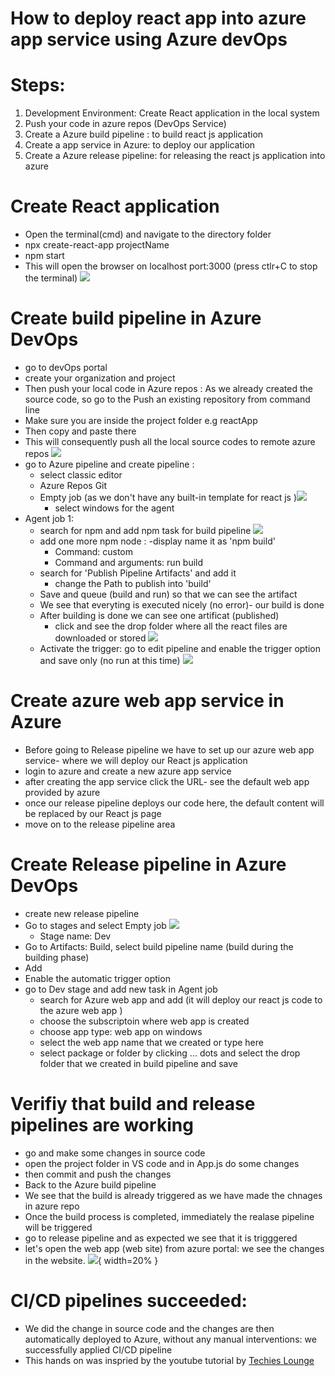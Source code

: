 # How to deploy react app into azure app service using Azure devOps
# Steps:
1. Development Environment: Create React application in the local system
2. Push your code in azure repos (DevOps Service)
3. Create a Azure build pipeline : to build react js application
4. Create a app service in Azure: to deploy our application
5. Create a Azure release pipeline: for releasing the react js application into azure

# Create React application
- Open the terminal(cmd) and navigate to the directory folder
- npx create-react-app projectName
- npm start
- This will open the browser on localhost port:3000 (press ctlr+C to stop the terminal) ![](./images/Screenshot%20(569).png)

# Create build pipeline in Azure DevOps
- go to devOps portal
- create your organization and project
- Then push your local code in Azure repos : As we already created the source code, so go to the Push an existing repository from command line
- Make sure you are inside the project folder e.g reactApp
- Then copy and paste there
- This will consequently push all the local source codes to remote azure repos ![](./images/Screenshot%20(552).png)
- go to Azure pipeline and create pipeline : 
  - select classic editor
  - Azure Repos Git
  - Empty job (as we don't have any built-in template for react js )![](./images/Screenshot%20(553).png)
    - select windows for the agent
- Agent job 1:
  - search for npm and add npm task for build pipeline ![](./images/Screenshot%20(556).png)
  - add one more npm node :
    -display name it as 'npm build'
    - Command: custom
    - Command and arguments: run build
  - search for 'Publish Pipeline Artifacts' and add it
    - change the Path to publish into 'build'
  - Save and queue (build and run) so that we can see the artifact
  - We see that everyting is executed nicely (no error)- our build is done
  - After building is done we can see one artificat (published)
    - click and see the drop folder where all the react files are downloaded or stored ![](./images/Screenshot%20(555).png)
  - Activate the trigger: go to edit pipeline and enable the trigger option and save only (no run at this time) ![](./images/Screenshot%20(559).png)
# Create azure web app service in Azure
- Before going to Release pipeline we have to set up our azure web app service- where we will deploy our React js application
- login to azure and create a new azure app service
- after creating the app service click the URL- see the default web app provided by azure
- once our release pipeline deploys our code here, the default content will be replaced by our React js page
- move on to the release pipeline area

# Create Release pipeline in Azure DevOps
- create new release pipeline
- Go to stages and select Empty job <img src=./images/Screenshot%20(561).png/>
  - Stage name: Dev 
- Go to Artifacts: Build, select build pipeline name (build during the building phase)
- Add
- Enable the automatic trigger option
- go to Dev stage and add new task in Agent job
  - search for Azure web app and add (it will deploy our react js code to the azure web app )
  - choose the subscriptoin where web app is created
  - choose app type: web app on windows
  - select the web app name that we created or type here
  - select package or folder by clicking ... dots and select the drop folder that we created in build pipeline and save

# Verifiy that build and release pipelines are working
- go and make some changes in source code
- open the project folder in VS code and in App.js do some changes
- then commit and push the changes
- Back to the Azure build pipeline
- We see that the build is already triggered as we have made the chnages in azure repo
- Once the build process is completed, immediately the realase pipeline will be triggered
- go to release pipeline and as expected we see that it is trigggered
- let's open the web app (web site) from azure portal: we see the changes in the website. ![](./images/Screenshot%20(567).png){ width=20% }

# CI/CD  pipelines succeeded:
- We did the change in source code and the changes are then automatically deployed to Azure, without any manual interventions: we successfully applied CI/CD pipeline 
- This hands on was inspried by the youtube tutorial by [Techies Lounge](https://www.youtube.com/watch?v=Ny5vJRfQito&ab_channel=TechiesLounge)





